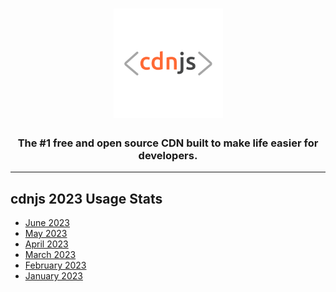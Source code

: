 <h1 align="center">
    <a href="https://cdnjs.com"><img src="https://raw.githubusercontent.com/cdnjs/brand/master/logo/standard/dark-512.png" width="175px" alt="< cdnjs >"></a>
</h1>
 
<h3 align="center">The #1 free and open source CDN built to make life easier for developers.</h3>

---

## cdnjs 2023 Usage Stats

* [June 2023](cdnjs_June_2023.md)
* [May 2023](cdnjs_May_2023.md)
* [April 2023](cdnjs_April_2023.md)
* [March 2023](cdnjs_March_2023.md)
* [February 2023](cdnjs_February_2023.md)
* [January 2023](cdnjs_January_2023.md)

